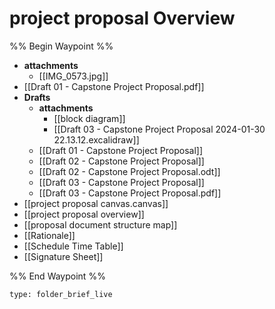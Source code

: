 # project proposal Overview

%% Begin Waypoint %%
- **attachments**
	- [[IMG_0573.jpg]]
- [[Draft 01 - Capstone Project Proposal.pdf]]
- **Drafts**
	- **attachments**
		- [[block diagram]]
		- [[Draft 03 - Capstone Project Proposal 2024-01-30 22.13.12.excalidraw]]
	- [[Draft 01 - Capstone Project Proposal]]
	- [[Draft 02 - Capstone Project Proposal]]
	- [[Draft 02 - Capstone Project Proposal.odt]]
	- [[Draft 03 - Capstone Project Proposal]]
	- [[Draft 03 - Capstone Project Proposal.pdf]]
- [[project proposal canvas.canvas]]
- [[project proposal overview]]
- [[proposal document structure map]]
- [[Rationale]]
- [[Schedule Time Table]]
- [[Signature Sheet]]

%% End Waypoint %%

 
```ccard
type: folder_brief_live
```
 
